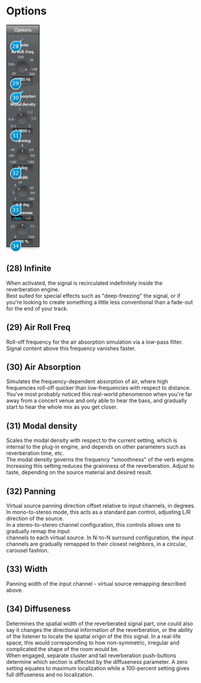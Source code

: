 # Options

![](include/verb_06.PNG)

## (28) Infinite
When activated, the signal is recirculated indefinitely inside the reverberation engine.   
Best suited for special effects such as "deep-freezing" the signal, or if you're looking to create something a little less conventional than a fade-out for the end of your track.

## (29) Air Roll Freq
Roll-off frequency for the air absorption simulation via a low-pass filter. Signal content above this 
frequency vanishes faster.

## (30) Air Absorption
Simulates the frequency-dependent absorption of air, where high frequencies roll-off quicker than 
low-frequencies with respect to distance. You've most probably noticed this real-world phenomenon when you're far away from a concert venue and only able to hear the bass, and gradually start 
to hear the whole mix as you get closer.

## (31) Modal density
Scales the modal density with respect to the current setting, which is internal to the plug-in engine, 
and depends on other parameters such as reverberation time, etc.  
The modal density governs the frequency "smoothness" of the verb engine. Increasing this setting 
reduces the graininess of the reverberation. Adjust to taste, depending on the source material and 
desired result. 

## (32) Panning
Virtual source panning direction offset relative to input channels, in degrees.   
In mono-to-stereo mode, this acts as a standard pan control, adjusting L/R direction of the source.     
In a stereo-to-stereo channel configuration, this controls allows one to gradually remap the input   
channels to each virtual source. In N-to-N surround configuration, the input channels are gradually 
remapped to their closest neighbors, in a circular, carousel fashion.

## (33) Width
Panning width of the input channel - virtual source remapping described above.

## (34) Diffuseness
Determines the spatial width of the reverberated signal part, one could also say it changes the directional information 
of the reverberation, or the ability of the listener to locate the spatial origin of the this signal. In a real-life 
space, this would corresponding to how non-symmetric, irregular and complicated the shape of the room would be.  
When engaged, separate cluster and tail reverberation push-buttons determine which section is affected by the diffuseness parameter.
A zero setting equates to maximum localization while a 100-percent setting gives full diffuseness and no localization.
